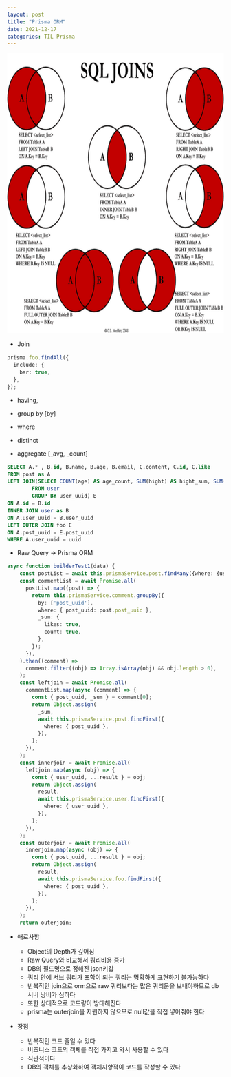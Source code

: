 ```yaml
---
layout: post
title: "Prisma ORM"
date: 2021-12-17
categories: TIL Prisma
---
```


<img src="https://raw.githubusercontent.com/Action2theFuture/Action2theFuture.github.io/main/_posts/Images/JOIN%20SQL.png" width="650" height="650">

- Join

```typescript
prisma.foo.findAll({
  include: {
    bar: true,
  },
});
```

- having,

- group by [by]

- where

- distinct

- aggregate [_avg, _count]

```sql
SELECT A.* , B.id, B.name, B.age, B.email, C.content, C.id, C.like
FROM post as A
LEFT JOIN(SELECT COUNT(age) AS age_count, SUM(hight) AS hight_sum, SUM(weight) AS weight_count, user_uuid
        FROM user
        GROUP BY user_uuid) B
ON A.id = B.id
INNER JOIN user as B
ON A.user_uuid = B.user_uuid
LEFT OUTER JOIN foo E
ON A.post_uuid = E.post_uuid
WHERE A.user_uuid = uuid
```

- Raw Query -> Prisma ORM

```typescript
async function builderTest1(data) {
    const postList = await this.prismaService.post.findMany({where: {user_uuid: data}});
    const commentList = await Promise.all(
      postList.map((post) => {
        return this.prismaService.comment.groupBy({
          by: ['post_uuid'],
          where: { post_uuid: post.post_uuid },
          _sum: {
            likes: true,
            count: true,
          },
        });
      }),
    ).then((comment) =>
      comment.filter((obj) => Array.isArray(obj) && obj.length > 0),
    );
    const leftjoin = await Promise.all(
      commentList.map(async (comment) => {
        const { post_uuid, _sum } = comment[0];
        return Object.assign(
          _sum,
          await this.prismaService.post.findFirst({
            where: { post_uuid },
          }),
        );
      }),
    );
    const innerjoin = await Promise.all(
      leftjoin.map(async (obj) => {
        const { user_uuid, ...result } = obj;
        return Object.assign(
          result,
          await this.prismaService.user.findFirst({
            where: { user_uuid },
          }),
        );
      }),
    );
    const outerjoin = await Promise.all(
      innerjoin.map(async (obj) => {
        const { post_uuid, ...result } = obj;
        return Object.assign(
          result,
          await this.prismaService.foo.findFirst({
            where: { post_uuid },
          }),
        );
      }),
    );
    return outerjoin;
```

- 애로사항

  - Object의 Depth가 깊어짐
  - Raw Query와 비교해서 쿼리비용 증가
  - DB의 필드명으로 정해진 json키값
  - 쿼리 안에 서브 쿼리가 포함이 되는 쿼리는 명확하게 표현하기 불가능하다
  - 반복적인 join으로 orm으로 raw 쿼리보다는 많은 쿼리문을 보내야하므로 db 서버 낭비가 심하다
  - 또한 상대적으로 코드량이 방대해진다
  - prisma는 outerjoin을 지원하지 않으므로 null값을 직접 넣어줘야 한다

- 장점
  - 반복적인 코드 줄일 수 있다
  - 비즈니스 코드의 객체를 직접 가지고 와서 사용할 수 있다
  - 직관적이다
  - DB의 객체를 추상화하여 객체지향적이 코드를 작성할 수 있다
